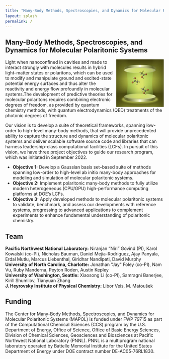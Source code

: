 ```yaml
---
title: "Many-Body Methods, Spectroscopies, and Dynamics for Molecular Polaritonic Systems (MAPOL)"
layout: splash
permalink: /
---
```


## Many-Body Methods, Spectroscopies, and Dynamics for Molecular Polaritonic Systems

<img src="./images/mapol.jpeg" align="right" width="30%"/>

Light when nanoconfined in cavities and made to interact strongly with molecules results in hybrid light–matter states or polaritons, which can be used to modify and manipulate ground and excited-state potential energy surfaces and thus alter the reactivity and energy flow profoundly in molecular systems.The development of predictive theories for molecular polaritons requires combining electronic degrees of freedom, as provided by quantum chemistry methods, with quantum electrodynamics (QED) treatments of the photonic degrees of freedom.

Our vision is to develop a suite of theoretical frameworks, spanning low-order to high-level many-body  methods, that will provide unprecedented ability to capture the structure and dynamics of molecular polaritonic systems and deliver scalable software source code and libraries that can harness leadership-class computational facilities (LCFs). In pursuit of this vision, we have three project objectives to guide our research program, which was initiated in September 2022.

- **Objective 1:** Develop a Gaussian basis set–based suite of methods  spanning low-order to high-level ab initio many-body approaches for modeling and simulation of molecular  polaritonic systems.  
- **Objective 2:** Implement  polaritonic many-body methods to fully utilize modern heterogeneous (CPU/GPU) high-performance computing platforms at DOE’s LCFs.  
- **Objective 3:** Apply developed methods to molecular polaritonic systems to validate, benchmark, and assess our developments with  reference systems, progressing to advanced applications to complement experiments to enhance fundamental understanding of polaritonic chemistry. 

## Team

**Pacific Northwest National Laboratory:** Niranjan “Niri” Govind (PI), Karol Kowalski (co-PI), Nicholas Bauman, Daniel Mejia-Rodriguez, Ajay Panyala, Erdal Mutlu, Marcus Liebenthal, Giridhar Nandipati, David Murphy    
**University of North Carolina, Charlotte:** Jonathan "Jay" Foley (co-PI), Nam Vu, Ruby Manderna, Peyton Roden, Austin Kepley  
**University of Washington, Seattle:** Xiaosong Li (co-PI), Samragni Banerjee, Kirill Shumilov, Tianyuan Zhang  
**J. Heyrovsky Institute of Physical Chemistry:** Libor Veis, M. Matoušek  

## Funding

The Center for Many-Body Methods, Spectroscopies, and Dynamics for Molecular Polaritonic Systems (MAPOL) is funded under FWP 79715 as part of the Computational Chemical Sciences (CCS) program by the U.S. Department of Energy, Office of Science, Office of Basic Energy Sciences, Division of Chemical Sciences, Geosciences and Biosciences at Pacific Northwest National Laboratory (PNNL). PNNL is a multiprogram national laboratory operated by Battelle Memorial Institute for the United States Department of Energy under DOE contract number DE-AC05-76RL1830.
